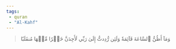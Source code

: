 ```yaml
---
tags: 
 - quran 
 - "Al-Kahf"
---
```


> وَمَآ أَظُنُّ ٱلسَّاعَةَ قَآئِمَةٗ وَلَئِن رُّدِدتُّ إِلَىٰ رَبِّي لَأَجِدَنَّ خَيۡرٗا مِّنۡهَا مُنقَلَبٗا
